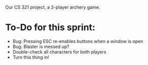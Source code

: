 Our CS 321 project, a 2-player archery game.

# To-Do for this sprint:
 * Bug: Pressing ESC re-enables buttons when a window is open
 * Bug: Blaster is messed up?
 * Double-check all characters for both players
 * Turn this thing in!

